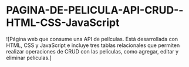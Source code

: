 # PAGINA-DE-PELICULA-API-CRUD--HTML-CSS-JavaScript

![Página web que consume una API de películas. Está desarrollada con HTML, CSS y JavaScript e incluye tres tablas relacionales que permiten realizar operaciones de CRUD con las películas, como agregar, editar y eliminar películas.]



